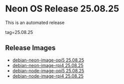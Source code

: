 # Neon OS Release 25.08.25
This is an automated release

tag=25.08.25

## Release Images
- [debian-neon-image-opi5 25.08.25](https://download.neonaiservices.com/neon_os/core/rpi4/master/debian-neon-image-rpi4_2025-08-25_20_39.img.xz)
- [debian-neon-image-rpi4 25.08.25](https://download.neonaiservices.com/neon_os/core/rpi4/master/debian-neon-image-rpi4_2025-08-25_20_39.img.xz)
- [debian-node-image-opi5 25.08.25](https://download.neonaiservices.com/neon_os/node/rpi4/master/debian-node-image-rpi4_2025-08-25_21_28.img.xz)
- [debian-node-image-rpi4 25.08.25](https://download.neonaiservices.com/neon_os/node/rpi4/master/debian-node-image-rpi4_2025-08-25_21_28.img.xz)
